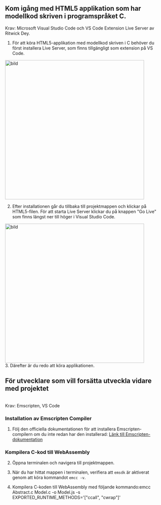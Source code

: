 ## Kom igång med HTML5 applikation som har modellkod skriven i programspråket C.

Krav: Microsoft Visual Studio Code och VS Code Extension Live Server av Ritwick Dey.

1. För att köra HTML5-applikation med modellkod skriven i C behöver du först installera Live Server, som finns tillgängligt som extension på VS Code.
<img width="454" alt="bild" src="https://github.com/shch99/KTHExamensarbete2023/assets/131250228/838c4105-5b8d-4fe6-8f98-864dd036770e">

2. Efter installationen går du tillbaka till projektmappen och klickar på HTML5-filen. För att starta Live Server klickar du på knappen "Go Live" som finns längst ner till höger i Visual Studio Code.
<img width="454" alt="bild" src="https://github.com/shch99/KTHExamensarbete2023/assets/131250228/793342d0-bbdd-48a3-9b84-9ddb8c7b3753">
</br>3. Därefter är du redo att köra applikationen.


## För utvecklare som vill forsätta utveckla vidare med projektet
</br>Krav: Emscripten, VS Code


### Installation av Emscripten Compiler

1. Följ den officiella dokumentationen för att installera Emscripten-compilern om du inte redan har den installerad: [Länk till Emscripten-dokumentation](https://emscripten.org/docs/getting_started/downloads.html)

### Kompilera C-kod till WebAssembly

2. Öppna terminalen och navigera till projektmappen.

3. När du har hittat mappen i terminalen, verifiera att `emsdk` är aktiverat genom att köra kommandot `emcc -v`.

4. Kompilera C-koden till WebAssembly med följande kommando:emcc Abstract.c Model.c -o Model.js -s EXPORTED_RUNTIME_METHODS='["ccall", "cwrap"]'

